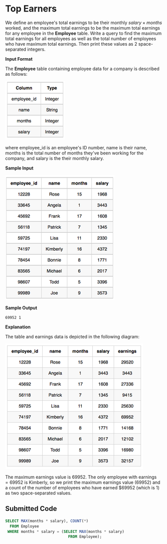 # Top Earners

We define an employee's total earnings to be their monthly $salary \times months$ worked, and the maximum total earnings to be the maximum total earnings for any employee in the **Employee** table. Write a query to find the maximum total earnings for all employees as well as the total number of employees who have maximum total earnings. Then print these values as $2$ space-separated integers.

**Input Format**

The **Employee** table containing employee data for a company is described as follows:

![](../src/1458557872-4396838885-ScreenShot2016-03-21at4.27.13PM.png)

where employee_id is an employee's ID number, name is their name, months is the total number of months they've been working for the company, and salary is the their monthly salary.

**Sample Input**

![](../src/1458558202-9a8721e44b-ScreenShot2016-03-21at4.32.59PM.png)

**Sample Output**

```
69952 1
```

**Explanation**

The table and earnings data is depicted in the following diagram:

![](../src/1458559218-9f37585c7a-ScreenShot2016-03-21at4.49.23PM.png)

The maximum earnings value is $69952$. The only employee with earnings $=69952$ is Kimberly, so we print the maximum earnings value ($69952$) and a count of the number of employees who have earned $\$69952$ (which is $1$) as two space-separated values.

## Submitted Code

```sql
SELECT MAX(months * salary), COUNT(*)
  FROM Employee
 WHERE months * salary = (SELECT MAX(months * salary)
                            FROM Employee);
```
